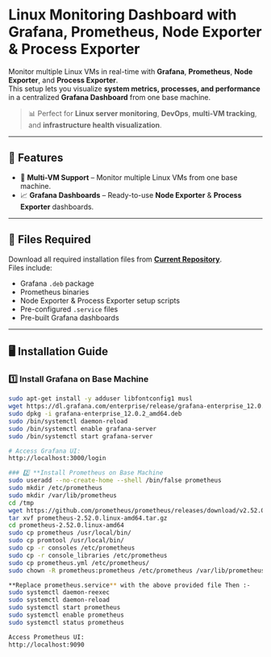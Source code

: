 # Linux Monitoring Dashboard with Grafana, Prometheus, Node Exporter & Process Exporter

Monitor multiple Linux VMs in real-time with **Grafana**, **Prometheus**, **Node Exporter**, and **Process Exporter**.  
This setup lets you visualize **system metrics, processes, and performance** in a centralized **Grafana Dashboard** from one base machine.

> 📊 Perfect for **Linux server monitoring**, **DevOps**, **multi-VM tracking**, and **infrastructure health visualization**.

---

## 🚀 Features
- 📍 **Multi-VM Support** – Monitor multiple Linux VMs from one base machine.
- 📈 **Grafana Dashboards** – Ready-to-use **Node Exporter** & **Process Exporter** dashboards.

---

## 📂 Files Required
Download all required installation files from **[Current Repository](#)**.  
Files include:
- Grafana `.deb` package
- Prometheus binaries
- Node Exporter & Process Exporter setup scripts
- Pre-configured `.service` files
- Pre-built Grafana dashboards

---

## 🖥️ Installation Guide

### 1️⃣ Install Grafana on Base Machine
```bash
sudo apt-get install -y adduser libfontconfig1 musl
wget https://dl.grafana.com/enterprise/release/grafana-enterprise_12.0.2_amd64.deb
sudo dpkg -i grafana-enterprise_12.0.2_amd64.deb
sudo /bin/systemctl daemon-reload
sudo /bin/systemctl enable grafana-server
sudo /bin/systemctl start grafana-server

# Access Grafana UI:
http://localhost:3000/login

### 2️⃣ **Install Prometheus on Base Machine
sudo useradd --no-create-home --shell /bin/false prometheus
sudo mkdir /etc/prometheus
sudo mkdir /var/lib/prometheus
cd /tmp
wget https://github.com/prometheus/prometheus/releases/download/v2.52.0/prometheus-2.52.0.linux-amd64.tar.gz
tar xvf prometheus-2.52.0.linux-amd64.tar.gz
cd prometheus-2.52.0.linux-amd64
sudo cp prometheus /usr/local/bin/
sudo cp promtool /usr/local/bin/
sudo cp -r consoles /etc/prometheus
sudo cp -r console_libraries /etc/prometheus
sudo cp prometheus.yml /etc/prometheus/
sudo chown -R prometheus:prometheus /etc/prometheus /var/lib/prometheus

**Replace prometheus.service** with the above provided file Then :-
sudo systemctl daemon-reexec
sudo systemctl daemon-reload
sudo systemctl start prometheus
sudo systemctl enable prometheus
sudo systemctl status prometheus

Access Prometheus UI:
http://localhost:9090

